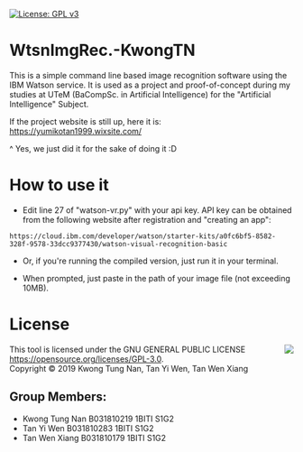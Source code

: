 [![License: GPL v3](https://img.shields.io/badge/License-GPLv3-blue.svg)](https://www.gnu.org/licenses/gpl-3.0)


# WtsnImgRec.-KwongTN
This is a simple command line based image recognition software using the IBM Watson service.
It is used as a project and proof-of-concept during my studies at UTeM (BaCompSc. in Artificial Intelligence) for the "Artificial Intelligence" Subject.

If the project website is still up, here it is: 
<https://yumikotan1999.wixsite.com/>

^ Yes, we just did it for the sake of doing it :D

# How to use it
- Edit line 27 of "watson-vr.py" with your api key. API key can be obtained from the following website after registration and "creating an app":

```https://cloud.ibm.com/developer/watson/starter-kits/a0fc6bf5-8582-328f-9578-33dcc9377430/watson-visual-recognition-basic```

- Or, if you're running the compiled version, just run it in your terminal.

- When prompted, just paste in the path of your image file (not exceeding 10MB).

# License

<img align="right" src="http://opensource.org/trademarks/opensource/OSI-Approved-License-100x137.png">

This tool is licensed under the GNU GENERAL PUBLIC LICENSE <https://opensource.org/licenses/GPL-3.0>.  
Copyright &copy; 2019 Kwong Tung Nan, Tan Yi Wen, Tan Wen Xiang

## Group Members:
- Kwong Tung Nan 	B031810219	1BITI S1G2
- Tan Yi Wen		B031810283	1BITI S1G2
- Tan Wen Xiang		B031810179	1BITI S1G2

